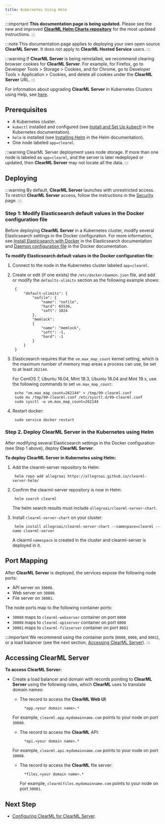 ```yaml
---
title: Kubernetes Using Helm
---
```


:::important
**This documentation page is being updated.** Please see the new and improved **[ClearML Helm Charts repository](https://github.com/allegroai/clearml-helm-charts)**
for the most updated instructions. 
::: 

:::note
This documentation page applies to deploying your own open source **ClearML Server**. It does not apply to **ClearML Hosted Service** users.
:::

:::warning
If **ClearML Server** is being reinstalled, we recommend clearing browser cookies for **ClearML Server**. For example, 
for Firefox, go to Developer Tools > Storage > Cookies, and for Chrome, go to Developer Tools > Application > Cookies,
and delete all cookies under the **ClearML Server** URL.
:::

For information about upgrading **ClearML Server** in Kubernetes Clusters using Help, see [here](upgrade_server_kubernetes_helm.md).

## Prerequisites

* A Kubernetes cluster.
* `kubectl` installed and configured (see [Install and Set Up kubectl](https://kubernetes.io/docs/tasks/tools/install-kubectl/) in the Kubernetes documentation).
* `helm` is installed (see [Installing Helm](https://helm.sh/docs/using_helm.html#installing-helm) in the Helm documentation).
* One node labeled `app=clearml`.

:::warning
ClearML Server deployment uses node storage. If more than one node is labeled as ``app=clearml``, and the server is later 
redeployed or updated, then **ClearML Server**  may not locate all the data.
:::

## Deploying

:::warning
By default, **ClearML Server** launches with unrestricted access. To restrict **ClearML Server** access, follow the 
instructions in the [Security](clearml_server_security.md) page.
:::


### Step 1: Modify Elasticsearch default values in the Docker configuration file

Before deploying **ClearML Server** in a Kubernetes cluster, modify several Elasticsearch settings in the Docker configuration. 
For more information, see [Install Elasticsearch with Docker](https://www.elastic.co/guide/en/elasticsearch/reference/master/docker.html#_notes_for_production_use_and_defaults) 
in the Elasticsearch documentation and [Daemon configuration file](https://docs.docker.com/config/daemon/) in the Docker documentation.

**To modify Elasticsearch default values in the Docker configuration file:**

1. Connect to the node in the Kubernetes cluster labeled `app=clearml`.
1. Create or edit (if one exists) the `/etc/docker/daemon.json` file, and add or modify the `defaults-ulimits` section as 
   the following example shows:

        {
            "default-ulimits": {
                "nofile": {
                    "name": "nofile",
                    "hard": 65536,
                    "soft": 1024
                },
                "memlock":
                {
                    "name": "memlock",
                    "soft": -1,
                    "hard": -1
                }
            }
        }

1. Elasticsearch requires that the `vm.max_map_count` kernel setting, which is the maximum number of memory map areas a 
   process can use, be set to at least `262144`.

    For CentOS 7, Ubuntu 16.04, Mint 18.3, Ubuntu 18.04 and Mint 19.x, use the following commands to set `vm.max_map_count`:

        echo "vm.max_map_count=262144" > /tmp/99-clearml.conf
        sudo mv /tmp/99-clearml.conf /etc/sysctl.d/99-clearml.conf
        sudo sysctl -w vm.max_map_count=262144

1. Restart docker:

        sudo service docker restart

### Step 2. Deploy ClearML Server in the Kubernetes using Helm

After modifying several Elasticsearch settings in the Docker configuration (see Step 1 above), deploy **ClearML Server**.

**To deploy ClearML Server in Kubernetes using Helm:**

1. Add the clearml-server repository to Helm:

        helm repo add allegroai https://allegroai.github.io/clearml-server-helm/

1. Confirm the clearml-server repository is now in Helm:
    
        helm search clearml

    The helm search results must include `allegroai/clearml-server-chart`.
    
1. Install `clearml-server-chart` on your cluster:
    
        helm install allegroai/clearml-server-chart --namespace=clearml --name clearml-server

    A clearml `namespace` is created in the cluster and clearml-server is deployed in it.

## Port Mapping

After **ClearML Server** is deployed, the services expose the following node ports:

* API server on `30008`.
* Web server on `30080`.
* File server on `30081`.

The node ports map to the following  container ports:

* `30080` maps to `clearml-webserver` container on port `8080`
* `30008` maps to `clearml-apiserver` container on port `8008`
* `30081` maps to `clearml-fileserver` container on port `8081`

:::important
We recommend using the container ports (``8080``, ``8008``, and ``8081``), or a load balancer (see the next section, [Accessing ClearML Server](#accessing)).
:::

## Accessing ClearML Server 

**To access ClearML Server:**

* Create a load balancer and domain with records pointing to **ClearML Server** using the following rules, which **ClearML** 
  uses to translate domain names:

    * The record to access the **ClearML Web UI**:

            *app.<your domain name>.* 

    For example, `clearml.app.mydomainname.com` points to your node on port `30080`.
    
    * The record to access the **ClearML** API:

            *api.<your domain name>.* 

    For example, `clearml.api.mydomainname.com` points to your node on port `30008`.
    
    * The record to access the **ClearML** file server:

            *files.<your domain name>.*

        For example, `clearmlfiles.mydomainname.com` points to your node on port `30081`.

    
## Next Step

* [Configuring ClearML for ClearML Server](clearml_config_for_clearml_server.md).